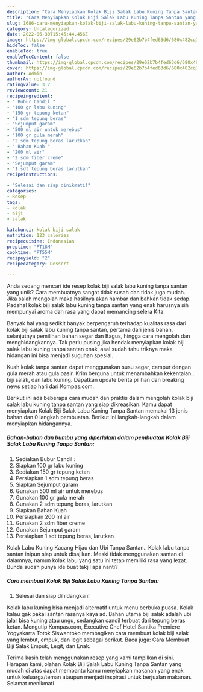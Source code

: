 ```yaml
---
description: "Cara Menyiapkan Kolak Biji Salak Labu Kuning Tanpa Santan yang Enak"
title: "Cara Menyiapkan Kolak Biji Salak Labu Kuning Tanpa Santan yang Enak"
slug: 1686-cara-menyiapkan-kolak-biji-salak-labu-kuning-tanpa-santan-yang-enak
category: Uncategorized
date: 2022-06-30T15:45:44.456Z
image: https://img-global.cpcdn.com/recipes/29e62b7b4fed63d6/680x482cq70/kolak-biji-salak-labu-kuning-tanpa-santan-foto-resep-utama.jpg
hideToc: false
enableToc: true
enableTocContent: false
thumbnail: https://img-global.cpcdn.com/recipes/29e62b7b4fed63d6/680x482cq70/kolak-biji-salak-labu-kuning-tanpa-santan-foto-resep-utama.jpg
cover: https://img-global.cpcdn.com/recipes/29e62b7b4fed63d6/680x482cq70/kolak-biji-salak-labu-kuning-tanpa-santan-foto-resep-utama.jpg
author: Admin
authorAv: notfound
ratingvalue: 3.2
reviewcount: 21
recipeingredient:
- " Bubur Candil "
- "100 gr labu kuning"
- "150 gr tepung ketan"
- "1 sdm tepung beras"
- "Sejumput garam"
- "500 ml air untuk merebus"
- "100 gr gula merah"
- "2 sdm tepung beras larutkan"
- " Bahan Kuah "
- "200 ml air"
- "2 sdm fiber creme"
- "Sejumput garam"
- "1 sdt tepung beras larutkan"
recipeinstructions:

- "Selesai dan siap dinikmati!"
categories:
- Resep
tags:
- kolak
- biji
- salak

katakunci: kolak biji salak 
nutrition: 123 calories
recipecuisine: Indonesian
preptime: "PT18M"
cooktime: "PT55M"
recipeyield: "2"
recipecategory: Dessert

---
```





Anda sedang mencari ide resep kolak biji salak labu kuning tanpa santan yang unik? Cara membuatnya sangat tidak susah dan tidak juga mudah. Jika salah mengolah maka hasilnya akan hambar dan bahkan tidak sedap. Padahal kolak biji salak labu kuning tanpa santan yang enak harusnya sih mempunyai aroma dan rasa yang dapat memancing selera Kita.





Banyak hal yang sedikit banyak berpengaruh terhadap kualitas rasa dari kolak biji salak labu kuning tanpa santan, pertama dari jenis bahan, selanjutnya pemilihan bahan segar dan Bagus, hingga cara mengolah dan menghidangkannya. Tak perlu pusing jika hendak menyiapkan kolak biji salak labu kuning tanpa santan enak,      asal sudah tahu triknya maka hidangan ini bisa menjadi suguhan spesial.














Kuah kolak tanpa santan dapat menggunakan susu segar, campur dengan gula merah atau gula pasir. Krim berguna untuk menambahkan kekentalan.. biji salak, dan labu kuning. Dapatkan update berita pilihan dan breaking news setiap hari dari Kompas.com.






Berikut ini ada beberapa cara mudah dan praktis dalam mengolah kolak biji salak labu kuning tanpa santan yang siap dikreasikan. Kamu dapat menyiapkan Kolak Biji Salak Labu Kuning Tanpa Santan memakai 13 jenis bahan dan 0 langkah pembuatan. Berikut ini langkah-langkah dalam menyiapkan hidangannya.

<!--inarticleads1-->

##### Bahan-bahan dan bumbu yang diperlukan dalam pembuatan Kolak Biji Salak Labu Kuning Tanpa Santan:

1. Sediakan  Bubur Candil :
1. Siapkan 100 gr labu kuning
1. Sediakan 150 gr tepung ketan
1. Persiapkan 1 sdm tepung beras
1. Siapkan Sejumput garam
1. Gunakan 500 ml air untuk merebus
1. Gunakan 100 gr gula merah
1. Gunakan 2 sdm tepung beras, larutkan
1. Siapkan  Bahan Kuah :
1. Persiapkan 200 ml air
1. Gunakan 2 sdm fiber creme
1. Gunakan Sejumput garam
1. Persiapkan 1 sdt tepung beras, larutkan


Kolak Labu Kuning Kacang Hijau dan Ubi Tanpa Santan.. Kolak labu tanpa santan inipun siap untuk disajikan. Meski tidak menggunakan santan di dalamnya, namun kolak labu yang satu ini tetap memiliki rasa yang lezat. Bunda sudah punya ide buat takjil apa nanti? 

<!--inarticleads2-->

##### Cara membuat Kolak Biji Salak Labu Kuning Tanpa Santan:


1. Selesai dan siap dihidangkan!

Kolak labu kuning bisa menjadi alternatif untuk menu berbuka puasa. Kolak kalau gak pakai santan rasanya kaya ad. Bahan utama biji salak adalah ubi jalar bisa kuning atau ungu, sedangkan candil terbuat dari tepung beras ketan. Mengutip Kompas.com, Executive Chef Hotel Santika Premiere Yogyakarta Totok Siswantoko membagikan cara membuat kolak biji salak yang lembut, empuk, dan legit sebagai berikut. Baca juga: Cara Membuat Biji Salak Empuk, Legit, dan Enak. 

Terima kasih telah menggunakan resep yang kami tampilkan di sini. Harapan kami, olahan Kolak Biji Salak Labu Kuning Tanpa Santan yang mudah di atas dapat membantu kamu menyiapkan makanan yang enak untuk keluarga/teman ataupun menjadi inspirasi untuk berjualan makanan. Selamat menikmati
